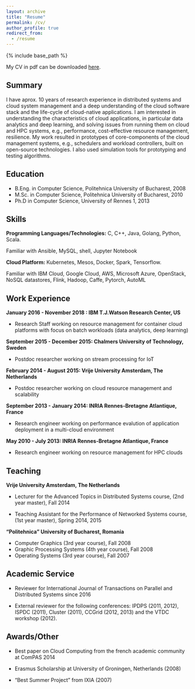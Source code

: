 ```yaml
---
layout: archive
title: "Resume"
permalink: /cv/
author_profile: true
redirect_from:
  - /resume
---
```


{% include base_path %}

My CV in pdf can be downloaded [here](https://github.com/svcostac/svcostac.github.io/blob/master/files/costache_stefania_2019.pdf).

Summary
------
I have aprox. 10 years of research experience in distributed systems and cloud system management and a deep understanding of the cloud software stack and the life-cycle of cloud-native applications. I am interested in understanding the characteristics of cloud applications, in particular data analytics and deep learning, and solving issues from running them on cloud and HPC systems, e.g., performance, cost-effective resource management, resilience. My work resulted in prototypes of core-components of the cloud management systems, e.g., schedulers and workload controllers, built on open-source technologies. I also used simulation tools for prototyping and testing algorithms.

Education
------
* B.Eng. in Computer Science, Politehnica University of Bucharest, 2008
* M.Sc. in Computer Science, Politehnica University of Bucharest, 2010
* Ph.D in Computer Science, University of Rennes 1, 2013

Skills
------
**Programming Languages/Technologies:** C, C++, Java, Golang, Python, Scala. 

Familiar with Ansible, MySQL, shell, Jupyter Notebook

**Cloud Platform:** Kubernetes, Mesos, Docker, Spark, Tensorflow. 

Familiar with IBM Cloud, Google Cloud, AWS, Microsoft Azure, OpenStack, NoSQL datastores, Flink, Hadoop, Caffe, Pytorch, AutoML

Work Experience
-------
**January 2016 - November 2018 : IBM T.J.Watson Research Center, US**
- Research Staff working on resource management for container cloud platforms with focus on batch workloads (data analytics, deep learning)

**September 2015 - December 2015: Chalmers University of Technology, Sweden**
- Postdoc researcher working on stream processing for IoT

**February 2014 - August 2015: Vrije University Amsterdam, The Netherlands**
- Postdoc researcher working on cloud resource management and scalability

**September 2013 - January 2014: INRIA Rennes-Bretagne Atlantique, France**
- Research engineer working on performance evalution of application deployment in a multi-cloud environment

**May 2010 - July 2013: INRIA Rennes-Bretagne Atlantique, France**
- Research engineer working on resource management for HPC clouds

  
Teaching
-------

**Vrije University Amsterdam, The Netherlands**
- Lecturer for the Advanced Topics in Distributed Systems course, (2nd year master), Fall 2014

- Teaching Assistant for the Performance of Networked Systems course, (1st year master), Spring 2014, 2015

**“Politehnica” University of Bucharest, Romania**

- Computer Graphics (3rd year course), Fall 2008
- Graphic Processing Systems (4th year course), Fall 2008
- Operating Systems (3rd year course), Fall 2007


Academic Service
-------
* Reviewer for International Journal of Transactions on Parallel and Distributed Systems since 2016

* External reviewer for the following conferences: IPDPS (2011, 2012), ISPDC (2011), Cluster (2011), CCGrid (2012, 2013) and the VTDC workshop (2012).

Awards/Other
-------
* Best paper on Cloud Computing from the french academic community at ComPAS 2014

* Erasmus Scholarship at University of Groningen, Netherlands (2008)

* “Best Summer Project” from IXIA (2007)

